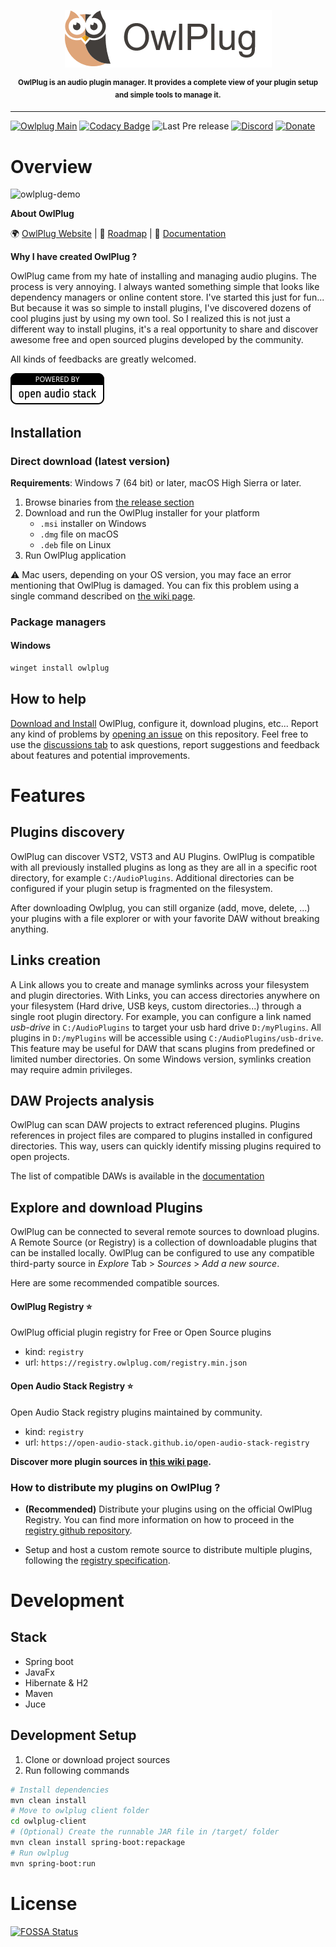  
<p align="center">
<img src="doc/owlplug-logo.png">
</p>
<p align="center">
<sup>
<b>OwlPlug is an audio plugin manager. It provides a complete view of your plugin setup and simple tools to manage it.</b>
</sup>
</p>

---

[![Owlplug Main](https://github.com/DropSnorz/OwlPlug/actions/workflows/main.yml/badge.svg)](https://github.com/DropSnorz/OwlPlug/actions/workflows/main.yml)
[![Codacy Badge](https://api.codacy.com/project/badge/Grade/e6b8ee875daa4f74b5bf1cc8fee6df63)](https://www.codacy.com?utm_source=github.com&amp;utm_medium=referral&amp;utm_content=DropSnorz/OwlPlug&amp;utm_campaign=Badge_Grade_Dashboard)
![Last Pre release](https://img.shields.io/github/release-date/dropsnorz/owlplug.svg)
[![Discord](https://img.shields.io/badge/chat-on%20discord-%237289DA.svg)](https://discord.gg/nEdHAMB)
[![Donate](https://img.shields.io/badge/donate-%E2%99%A5-%23253b80)](https://www.paypal.com/donate?hosted_button_id=7MJGDTQXAPJ22)


# Overview

![owlplug-demo](http://dropsnorz.com/projects/owlplug/owlplug.gif)


**About OwlPlug**


:earth_africa: [OwlPlug Website](https://owlplug.com) | :pushpin: [Roadmap](https://owlplug.com/roadmap) | :page_facing_up: [Documentation](https://github.com/Dropsnorz/OwlPlug/wiki)

**Why I have created OwlPlug ?** 

OwlPlug came from my hate of installing and managing audio plugins. The process is very annoying. I always wanted something simple that looks like dependency managers or online content store. I've started this just for fun... But because it was so simple to install plugins, I've discovered dozens of cool plugins just by using my own tool. So I realized this is not just a different way to install plugins, it's a real opportunity to share and discover awesome free and open sourced plugins developed by the community. 

All kinds of feedbacks are greatly welcomed.

![powered-by-open-audio-stack](./owlplug-client/src/main/resources/media/powered-by-open-audio-stack.png)

## Installation

### Direct download (latest version)

**Requirements**: Windows 7 (64 bit) or later, macOS High Sierra or later.

1. Browse binaries from [the release section](http://github.com/dropsnorz/owlplug/releases)
2. Download and run the OwlPlug installer for your platform
    * `.msi` installer on Windows
    * `.dmg` file on macOS
    * `.deb` file on Linux
3. Run OwlPlug application

:warning: Mac users, depending on your OS version, you may face an error mentioning that OwlPlug is damaged. You can fix this problem using a single command described on [the wiki page](https://github.com/DropSnorz/OwlPlug/wiki/Troubleshooting).

### Package managers

#### Windows

```sh
winget install owlplug
```


## How to help

[Download and Install](https://github.com/DropSnorz/OwlPlug/releases) OwlPlug, configure it, download plugins, etc... Report any kind of problems by [opening an issue](https://github.com/DropSnorz/OwlPlug/issues) on this repository. Feel free to use the [discussions tab](https://github.com/DropSnorz/OwlPlug/discussions) to ask questions, report suggestions and feedback about features and potential improvements.

# Features

## Plugins discovery

OwlPlug can discover VST2, VST3 and AU Plugins. OwlPlug is compatible with all previously installed plugins as long as they are all in a specific root directory, for example `C:/AudioPlugins`. Additional directories can be configured if your plugin setup is fragmented on the filesystem.

After downloading Owlplug, you can still organize (add, move, delete, ...) your plugins with a file explorer or with your favorite DAW without breaking anything.  

## Links creation

A Link allows you to create and manage symlinks across your filesystem and plugin directories. With Links, you can access directories anywhere on your filesystem (Hard drive, USB keys, custom directories...) through a single root plugin directory. For example, you can configure a link named *usb-drive* in `C:/AudioPlugins` to target your usb hard drive `D:/myPlugins`. All plugins in `D:/myPlugins` will be accessible using `C:/AudioPlugins/usb-drive`. This feature may be useful for DAW that scans plugins from predefined or limited number directories. On some Windows version, symlinks creation may require admin privileges.

## DAW Projects analysis

OwlPlug can scan DAW projects to extract referenced plugins. Plugins references in project files are compared to plugins installed in configured directories. This way, users can quickly identify missing plugins required to open projects.

The list of compatible DAWs is available in the [documentation](https://github.com/DropSnorz/OwlPlug/wiki/Projects-and-DAW-Support)

## Explore and download Plugins

OwlPlug can be connected to several remote sources to download plugins. A Remote Source (or Registry) is a collection of downloadable plugins that can be installed locally. OwlPlug can be configured to use any compatible third-party source in *Explore* Tab > *Sources* > *Add a new source*.

Here are some recommended compatible sources.

#### OwlPlug Registry ⭐ 

OwlPlug official plugin registry for Free or Open Source plugins
* kind: `registry`
* url: `https://registry.owlplug.com/registry.min.json`

#### Open Audio Stack Registry ⭐ 

Open Audio Stack registry plugins maintained by community.
* kind: `registry`
* url: `https://open-audio-stack.github.io/open-audio-stack-registry` 

**Discover more plugin sources in [this wiki page](https://github.com/DropSnorz/OwlPlug/wiki/Remote-plugin-sources).**

### How to distribute my plugins on OwlPlug ?

* **(Recommended)** Distribute your plugins using on the official OwlPlug Registry. You can find more information on how to proceed in the [registry github repository](https://github.com/OwlPlug/owlplug-registry).

* Setup and host a custom remote source to distribute multiple plugins, following the [registry specification](https://github.com/OwlPlug/owlplug-registry/blob/master/doc/Registry-specification.md).

# Development

## Stack

* Spring boot
* JavaFx
* Hibernate & H2
* Maven
* Juce


## Development Setup

1. Clone or download project sources
2. Run following commands
```sh
# Install dependencies
mvn clean install
# Move to owlplug client folder
cd owlplug-client
# (Optional) Create the runnable JAR file in /target/ folder
mvn clean install spring-boot:repackage
# Run owlplug
mvn spring-boot:run
```

# License

[![FOSSA Status](https://app.fossa.com/api/projects/git%2Bgithub.com%2FDropSnorz%2FOwlPlug.svg?type=large)](https://app.fossa.com/projects/git%2Bgithub.com%2FDropSnorz%2FOwlPlug?ref=badge_large)

